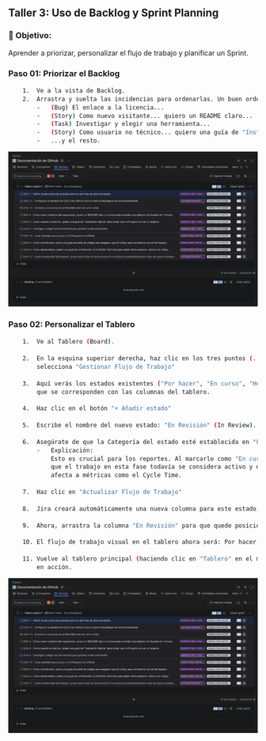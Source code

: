 ## Taller 3: Uso de Backlog y Sprint Planning

### 📌 Objetivo: 

Aprender a priorizar, personalizar el flujo de trabajo y planificar un Sprint.

### Paso 01: Priorizar el Backlog

```bash
    1.  Ve a la vista de Backlog.
    2.  Arrastra y suelta las incidencias para ordenarlas. Un buen orden inicial podría ser:
        -   (Bug) El enlace a la licencia...
        -   (Story) Como nuevo visitante... quiero un README claro...
        -   (Task) Investigar y elegir una herramienta...
        -   (Story) Como usuario no técnico... quiero una guía de "Instalación Rápida"...
        -   ...y el resto.
```

<p align="center">
  <img src="./img/lab-03/answer-01.png" alt="answer-01" width="900">
</p>


### Paso 02: Personalizar el Tablero

```bash
    1.  Ve al Tablero (Board).

    2.  En la esquina superior derecha, haz clic en los tres puntos (...) y 
        selecciona "Gestionar Flujo de Trabajo"

    3.  Aquí verás los estados existentes ("Por hacer", "En curso", "Hecho")
        que se corresponden con las columnas del tablero.

    4.  Haz clic en el botón "+ Añadir estado"

    5.  Escribe el nombre del nuevo estado: "En Revisión" (In Review).

    6.  Asegúrate de que la Categoría del estado esté establecida en "En curso" (In Progress).
        -   Explicación:
            Esto es crucial para los reportes. Al marcarlo como "En curso", le indicas a Jira
            que el trabajo en esta fase todavía se considera activo y no está terminado, lo cual
            afecta a métricas como el Cycle Time.

    7.  Haz clic en "Actualizar Flujo de Trabajo"

    8.  Jira creará automáticamente una nueva columna para este estado, normalmente al final.

    9.  Ahora, arrastra la columna "En Revisión" para que quede posicionada entre "En curso" y "Hecho".

    10. El flujo de trabajo visual en el tablero ahora será: Por hacer -> En curso -> En Revisión -> Hecho.

    11. Vuelve al tablero principal (haciendo clic en "Tablero" en el menú lateral) para ver tu nueva columna
        en acción.
```

<p align="center">
  <img src="./img/lab-03/answer-01.png" alt="answer-01" width="900">
</p>